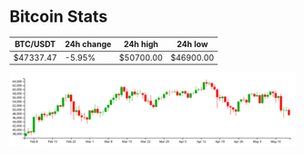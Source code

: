 # Bitcoin Stats

BTC/USDT|24h change|24h high|24h low|
|---|---|---|---|
|$47337.47|-5.95%|$50700.00|$46900.00|

<img src="./chart.svg">
